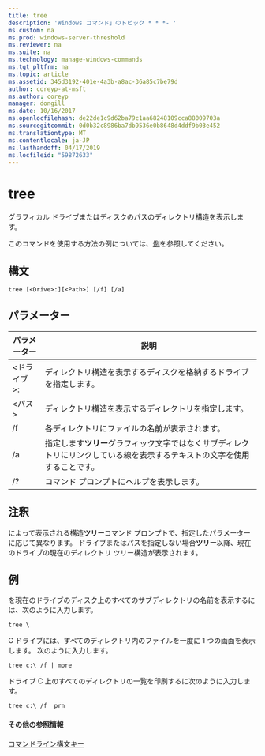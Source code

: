 ```yaml
---
title: tree
description: 'Windows コマンド」のトピック * * *- '
ms.custom: na
ms.prod: windows-server-threshold
ms.reviewer: na
ms.suite: na
ms.technology: manage-windows-commands
ms.tgt_pltfrm: na
ms.topic: article
ms.assetid: 345d3192-401e-4a3b-a8ac-36a85c7be79d
author: coreyp-at-msft
ms.author: coreyp
manager: dongill
ms.date: 10/16/2017
ms.openlocfilehash: de22de1c9d62ba79c1aa68248109cca88009703a
ms.sourcegitcommit: 0d0b32c8986ba7db9536e0b8648d4ddf9b03e452
ms.translationtype: MT
ms.contentlocale: ja-JP
ms.lasthandoff: 04/17/2019
ms.locfileid: "59872633"
---
```

# <a name="tree"></a>tree



グラフィカル ドライブまたはディスクのパスのディレクトリ構造を表示します。

このコマンドを使用する方法の例については、[例](#BKMK_examples)を参照してください。

## <a name="syntax"></a>構文

```
tree [<Drive>:][<Path>] [/f] [/a]
```

## <a name="parameters"></a>パラメーター

|パラメーター|説明|
|---------|-----------|
|\<ドライブ >:|ディレクトリ構造を表示するディスクを格納するドライブを指定します。|
|\<パス >|ディレクトリ構造を表示するディレクトリを指定します。|
|/f|各ディレクトリにファイルの名前が表示されます。|
|/a|指定します**ツリー**グラフィック文字ではなくサブディレクトリにリンクしている線を表示するテキストの文字を使用することです。|
|/?|コマンド プロンプトにヘルプを表示します。|

## <a name="remarks"></a>注釈

によって表示される構造**ツリー**コマンド プロンプトで、指定したパラメーターに応じて異なります。 ドライブまたはパスを指定しない場合**ツリー**以降、現在のドライブの現在のディレクトリ ツリー構造が表示されます。

## <a name="BKMK_examples"></a>例

を現在のドライブのディスク上のすべてのサブディレクトリの名前を表示するには、次のように入力します。
```
tree \
```
C ドライブには、すべてのディレクトリ内のファイルを一度に 1 つの画面を表示します。 次のように入力します。
```
tree c:\ /f | more 
```
ドライブ C 上のすべてのディレクトリの一覧を印刷するに次のように入力します。
```
tree c:\ /f  prn 
```

#### <a name="additional-references"></a>その他の参照情報

[コマンドライン構文キー](command-line-syntax-key.md)